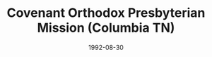 ---
date: &id001 1992-08-30
end_date: 2000-08-10
location:
  address: null
  city: Columbia
  state: TN
minister:
- end: 1994-01-01
  name: James Garretson
  start: 1992-08-30
  type: Organizing Pastor
- end: 2000-08-10
  name: Mark Smith
  start: 1995-01-01
  type: Organizing Pastor
ministers:
- James Garretson
- Mark Smith
name: Covenant Orthodox Presbyterian Mission
names: null
origination_date: *id001
raw_data: "TN    Columbia\nCovenant Orthodox Presbyterian Mission  (August\
  \ 30, 1992\u2013August 10, 2000)\nOrg. Pastors: James Garretson, 1992\u201394\n\
  Mark Smith, 1995\u20132000"
received_from: null
states:
- TN
status:
  active: false
  end_date: null
  reason: null
  received_from: null
  withdrawal_to: null
title: Covenant Orthodox Presbyterian Mission (Columbia TN)

---